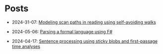 # Posts

- 2024-31-07: [Modeling scan paths in reading using self-avoiding walks](../posts/self-avoiding-scanpaths)

- 2024-05-06: [Parsing a formal language using F\#](../posts/anbn)

- 2024-04-17: [Sentence processing using sticky blobs and first-passage time analyses](../posts/word-blobs)

